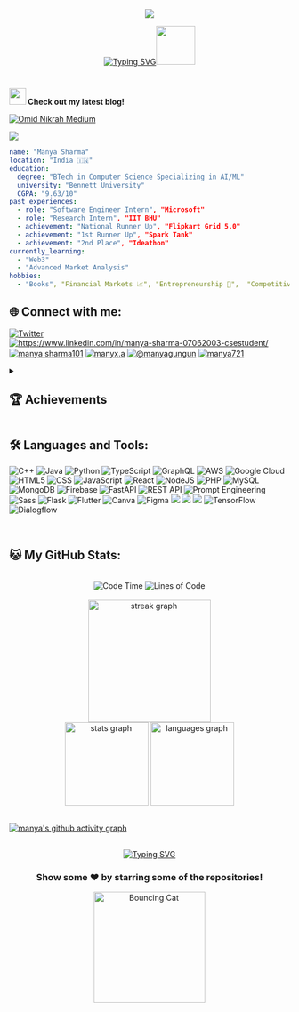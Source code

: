 <div align="center"; margin-bottom="60";>
  <img style="max-width:60/%;height:auto;" src="https://media.giphy.com/media/L1R1tvI9svkIWwpVYr/giphy.gif"  />
</div>

<p align="center">
<!-- <a href="https://git.io/typing-svg"><img src="https://readme-typing-svg.herokuapp.com?font=Fira+Code&size=40&pause=1000&color=F749DC&random=false&width=535&height=73&lines=Hi!+I'm+Manya+Sharma" alt="Typing SVG" /></a> -->
<a href="https://git.io/typing-svg"><img src="https://readme-typing-svg.demolab.com?font=Sedan+SC&weight=500&size=30&pause=1000&color=F63024&background=6883FF00&center=true&vCenter=true&random=false&width=435&lines=Hello!+I'm+Manya+Sharma;Aspiring+Software+Engineer;%26+a+ML+enthusiast+" alt="Typing SVG" /></a><img src="https://media.giphy.com/media/mGcNjsfWAjY5AEZNw6/giphy.gif" width="70"> 

#

</em></p>
###
<b>
<img src="https://media.giphy.com/media/WUlplcMpOCEmTGBtBW/giphy.gif" width="30" />
Check out my latest blog!
</b>

[![Omid Nikrah Medium](https://github-readme-medium.vercel.app/?username=sharma.manya721)](https://medium.com/@sharma.manya721) 


![](https://komarev.com/ghpvc/?username=manya706&label=PROFILE+VIEWS&color=ff69b4&style=flat-square)



<!---```
{
  "firstName": "Manya",
  "lastName": "Sharma",
  "age": 21,
  "profession" : "Software Engineer",
  "interned at" : "Microsoft - Office AI (Copilot)"
}
```-->
``` yaml
name: "Manya Sharma"
location: "India 🇮🇳"
education:
  degree: "BTech in Computer Science Specializing in AI/ML"
  university: "Bennett University"
  CGPA: "9.63/10"
past_experiences:
  - role: "Software Engineer Intern", "Microsoft"
  - role: "Research Intern", "IIT BHU"
  - achievement: "National Runner Up", "Flipkart Grid 5.0"
  - achievement: "1st Runner Up", "Spark Tank"
  - achievement: "2nd Place", "Ideathon"
currently_learning:
  - "Web3"
  - "Advanced Market Analysis"
hobbies:
  - "Books", "Financial Markets 📈", "Entrepreneurship 🚀",  "Competitive Coding 👩‍💻", "Netflix"
```

<!-- - 🌱 I’m currently learning **MERN, Competitive Programming** <img src="https://media.giphy.com/media/fYSnHlufseco8Fh93Z/giphy.gif" width="30">

-  How to reach me **sharma.manya721@gmail.com**-->


## 🌐 Connect with me:
<p align="left">
<a href="https://x.com/Manyaazz" target="blank"><img align="center" src="https://img.shields.io/badge/Twitter-1DA1F2?style=for-the-badge&logo=Twitter&logoColor=white" alt="Twitter" /></a>
<a href="https://linkedin.com/in/https://www.linkedin.com/in/manya-sharma-07062003-csestudent/" target="blank"><img align="center" src="https://img.shields.io/badge/LinkedIn-0077B5?style=for-the-badge&logo=linkedin&logoColor=white" alt="https://www.linkedin.com/in/manya-sharma-07062003-csestudent/"  /></a>
<a href="https://kaggle.com/manya sharma101" target="blank"><img align="center" src="https://img.shields.io/badge/Kaggle-20BEFF?style=for-the-badge&logo=Kaggle&logoColor=white" alt="manya sharma101"  /></a>
<a href="https://instagram.com/manyx.a" target="blank"><img align="center" src="https://img.shields.io/badge/Instagram-E4405F?style=for-the-badge&logo=instagram&logoColor=white" alt="manyx.a"  /></a>
<a href="https://medium.com/@manyagungun" target="blank"><img align="center" src="https://img.shields.io/badge/Medium-12100E?style=for-the-badge&logo=medium&logoColor=white" alt="@manyagungun"  /></a>
<a href="https://www.leetcode.com/manya721" target="blank"><img align="center" src="https://img.shields.io/badge/-LeetCode-FFA116?style=for-the-badge&logo=LeetCode&logoColor=black" alt="manya721" /></a>

</p>
<details close> 
<summary><h2 align="left"> 🏆 Achievements</h2></summary>

<p>

- 🏆 Ongoing research project "Concern.ai" shortlisted for QS Reimagine Awards 2023 under ’Nurturing Wellbeing & Purpose Award’.

- 🥈 National Runners Up at Flipkart Grid 5.0 with a team of 2, developing Diabetic Retinopathy Detection using Quantum Computing and Deep Learning. Prize: INR 75,000 Flipkast EVGs.

- 🥈 First Runner Up in Spark Tank among 640+ teams, winning a cash prize of INR 75,000.

- 🥈 2nd position in Ideathon among 100+ teams, winning a cash prize of INR 3,000.

- 🥇 1st position in Solving for India - GFG, Google Cloud X AMD at the university level. Project selected for regional rounds.

- 💡 Project Nikolaj selected for University’s annual industrial project showcase and received funding by Dr. Dharmendra (IIT Roorkee).

- 🎓 Scored 10 SGPA consecutively in the 2nd year.

- 🌍 Top 10% worldwide in Leetcode Weekly Contests.
</p>
<br>
</details>

## 🛠️ Languages and Tools:

![C++](https://img.shields.io/badge/c++-%2300599C.svg?style=for-the-badge&logo=c%2B%2B&logoColor=white)
![Java](https://img.shields.io/badge/java-%23ED8B00.svg?style=for-the-badge&logo=openjdk&logoColor=white)
![Python](https://img.shields.io/badge/Python-14354C?style=for-the-badge&logo=python&logoColor=white)
![TypeScript](https://img.shields.io/badge/TypeScript-%2320232a.svg?style=for-the-badge&logo=typescript&logoColor=white)
![GraphQL](https://img.shields.io/badge/GraphQL-%E434C1.svg?style=for-the-badge&logo=graphql&logoColor=white)
![AWS](https://img.shields.io/badge/AWS-%23000000.svg?style=for-the-badge&logo=amazon-aws&logoColor=white)
![Google Cloud](https://img.shields.io/badge/Google_Cloud-4285F4?style=for-the-badge&logo=google-cloud&logoColor=white)
![HTML5](https://img.shields.io/badge/html5-%23E34F26.svg?style=for-the-badge&logo=html5&logoColor=white)
![CSS](https://img.shields.io/badge/CSS-563d7c?&style=for-the-badge&logo=css3&logoColor=white)
![JavaScript](https://img.shields.io/badge/javascript-%23323330.svg?style=for-the-badge&logo=javascript&logoColor=%23F7DF1E)
![React](https://img.shields.io/badge/react-%2320232a.svg?style=for-the-badge&logo=react&logoColor=%2361DAFB)
![NodeJS](https://img.shields.io/badge/node.js-6DA55F?style=for-the-badge&logo=node.js&logoColor=white)
![PHP](https://img.shields.io/badge/php-%23777BB4.svg?style=for-the-badge&logo=php&logoColor=white)
![MySQL](https://img.shields.io/badge/MySQL-00000F?style=for-the-badge&logo=mysql&logoColor=white)
![MongoDB](https://img.shields.io/badge/MongoDB-%234ea94b.svg?style=for-the-badge&logo=mongodb&logoColor=white)
![Firebase](https://img.shields.io/badge/firebase-a08021?style=for-the-badge&logo=firebase&logoColor=ffcd34)
![FastAPI](https://img.shields.io/badge/FastAPI-005571?style=for-the-badge&logo=fastapi)
![REST API](https://img.shields.io/badge/REST%20API-005571?style=for-the-badge&logo=fastapi&logoColor=white)
![Prompt Engineering](https://img.shields.io/badge/Prompt%20Engineering-ffcc00?style=for-the-badge&logo=openai&logoColor=black)
![Sass](https://img.shields.io/badge/Sass-cc6699?style=for-the-badge&logo=sass&logoColor=white)
![Flask](https://img.shields.io/badge/Flask-000000?style=for-the-badge&logo=flask&logoColor=white)
![Flutter](	https://img.shields.io/badge/Flutter-02569B?style=for-the-badge&logo=flutter&logoColor=white)
![Canva](https://img.shields.io/badge/Canva-%2300C4CC.svg?&style=for-the-badge&logo=Canva&logoColor=white)
![Figma](https://img.shields.io/badge/Figma-F24E1E?style=for-the-badge&logo=figma&logoColor=white)
![](https://img.shields.io/badge/Visual_Studio-5C2D91?style=for-the-badge&logo=visual%20studio&logoColor=white)
![](https://img.shields.io/badge/Visual_Studio_Code-0078D4?style=for-the-badge&logo=visual%20studio%20code&logoColor=white)
![](https://img.shields.io/badge/GIT-E44C30?style=for-the-badge&logo=git&logoColor=white)
![TensorFlow](https://img.shields.io/badge/TensorFlow-FF6F00?style=for-the-badge&logo=tensorflow&logoColor=white)
![Dialogflow](https://img.shields.io/badge/dialogflow-FF9800?style=for-the-badge&logo=dialogflow&logoColor=white)
<!--<h3 align="left"> 🤖 AI & ML Tools:</h3>
<p>
<!-- <a href="https://opencv.org/" target="_blank" rel="noreferrer"> <img src="https://www.vectorlogo.zone/logos/opencv/opencv-icon.svg" alt="opencv" width="40" height="40"/> </a> <a href="https://pandas.pydata.org/" target="_blank" rel="noreferrer"> <img src="https://raw.githubusercontent.com/devicons/devicon/2ae2a900d2f041da66e950e4d48052658d850630/icons/pandas/pandas-original.svg" alt="pandas" width="40" height="40"/> </a> <a href="https://www.python.org" target="_blank" rel="noreferrer"> <img src="https://raw.githubusercontent.com/devicons/devicon/master/icons/python/python-original.svg" alt="python" width="40" height="40"/> </a> <a href="https://pytorch.org/" target="_blank" rel="noreferrer"> <img src="https://www.vectorlogo.zone/logos/pytorch/pytorch-icon.svg" alt="pytorch" width="40" height="40"/> </a> <a href="https://scikit-learn.org/" target="_blank" rel="noreferrer"> <img src="https://upload.wikimedia.org/wikipedia/commons/0/05/Scikit_learn_logo_small.svg" alt="scikit_learn" width="40" height="40"/> </a> <a href="https://seaborn.pydata.org/" target="_blank" rel="noreferrer"> <img src="https://seaborn.pydata.org/_images/logo-mark-lightbg.svg" alt="seaborn" width="40" height="40"/> </a> <a href="https://www.tensorflow.org" target="_blank" rel="noreferrer"> <img src="https://www.vectorlogo.zone/logos/tensorflow/tensorflow-icon.svg" alt="tensorflow" width="40" height="40"/> </a>  -->
<br>


<!-- <p><img align="left" src="https://github-readme-stats.vercel.app/api/top-langs?username=manya706&show_icons=true&locale=en&layout=compact" alt="manya706" /></p> -->
<!--
<p>&nbsp;<img align="center" src="https://github-readme-stats.vercel.app/api?username=manya706&show_icons=true&locale=en" alt="manya706" /></p>
-->
<!--
<div style="display: flex; align-items: center;">
  <img src="https://github-readme-streak-stats.herokuapp.com/?user=manya706&layout=compact&theme=tokyonight" alt="mystreak" />
  <img src="https://github-readme-stats.vercel.app/api/top-langs?username=madushadhanushka&layout=compact&show_icons=true&locale=en&theme=tokyonight" alt="ovi" />
  <!-- <img src="https://github-readme-stats.vercel.app/api?username=manya706&show_icons=true&theme=tokyonight" alt="ob" /> 
</div>
-->

## 🐱 My GitHub Stats:
<br>
<div align="center">
  <img src="http://img.shields.io/badge/Code%20Time-1%2C200%20hrs%2045%20mins-blue" alt="Code Time" />
  <img src="https://img.shields.io/badge/From%20Hello%20World%20I%27ve%20Written-24.7%20million%20lines%20of%20code-blue" alt="Lines of Code" />
</div>
<br>
<div align="center">
  <img src="https://streak-stats.demolab.com?user=manya706&locale=en&mode=daily&theme=tokyonight&hide_border=false&border_radius=5&order=3" height="220" alt="streak graph" />
</div>
<div align="center">
  <img src="https://github-readme-stats.vercel.app/api?username=manya706&hide_title=false&hide_rank=false&show_icons=true&include_all_commits=true&count_private=true&disable_animations=false&theme=tokyonight&locale=en&hide_border=false" height="150" alt="stats graph"  />
  <img src="https://github-readme-stats.vercel.app/api/top-langs?username=manya706&locale=en&hide_title=false&layout=compact&card_width=320&langs_count=8&theme=tokyonight&hide_border=false" height="150" alt="languages graph"  />
</div>

## 
[![manya's github activity graph](https://github-readme-activity-graph.vercel.app/graph?username=manya706&theme=tokyo-night)](https://github.com/ashutosh00710/github-readme-activity-graph)

##

<div align="center">
   <a href="https://git.io/typing-svg"><img src="https://readme-typing-svg.demolab.com?font=Sedan+SC&weight=500&size=30&pause=1000&color=F63024&background=6883FF00&center=true&vCenter=true&random=false&width=435&lines=Thanks+For+Visiting+!" alt="Typing SVG" /></a>
   
   <h3>Show some ❤️ by starring some of the repositories!</h3>
   <img src="https://media.giphy.com/media/13borq7Zo2kulO/giphy.gif" alt="Bouncing Cat" style="width: 200px; height: auto;" />
</div>



